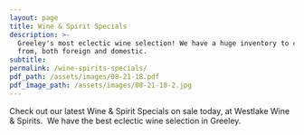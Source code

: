 ```yaml
---
layout: page
title: Wine & Spirit Specials
description: >-
  Greeley's most eclectic wine selection! We have a huge inventory to choose
  from, both foreign and domestic.
subtitle:
permalink: /wine-spirits-specials/
pdf_path: /assets/images/08-21-18.pdf
pdf_image_path: /assets/images/08-21-18-2.jpg
---
```


Check out our latest Wine & Spirit Specials on sale today, at Westlake Wine & Spirits.  We have the best eclectic wine selection in Greeley.